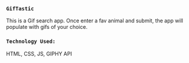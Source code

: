 
### `GifTastic`
This is a Gif search app. Once enter a fav animal and submit, the app will populate with gifs of your choice.

### `Technology Used:`
HTML, CSS, JS, GIPHY API
